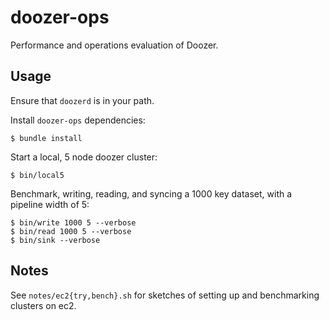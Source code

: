# doozer-ops

Performance and operations evaluation of Doozer.


## Usage

Ensure that `doozerd` is in your path.

Install `doozer-ops` dependencies:

    $ bundle install

Start a local, 5 node doozer cluster:

    $ bin/local5

Benchmark, writing, reading, and syncing a 1000 key dataset, with a pipeline width of 5:

    $ bin/write 1000 5 --verbose
    $ bin/read 1000 5 --verbose
    $ bin/sink --verbose


## Notes

See `notes/ec2{try,bench}.sh` for sketches of setting up and benchmarking clusters on ec2.
